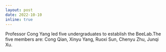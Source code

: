 ```yaml
---
layout: post
date: 2022-10-10
inline: true  
---
```


Professor Cong Yang led five undergraduates to establish the BeeLab.The five members are: Cong Qian, Xinyu Yang, Ruoxi Sun, Chenyu Zhu, Junqi Xu.
